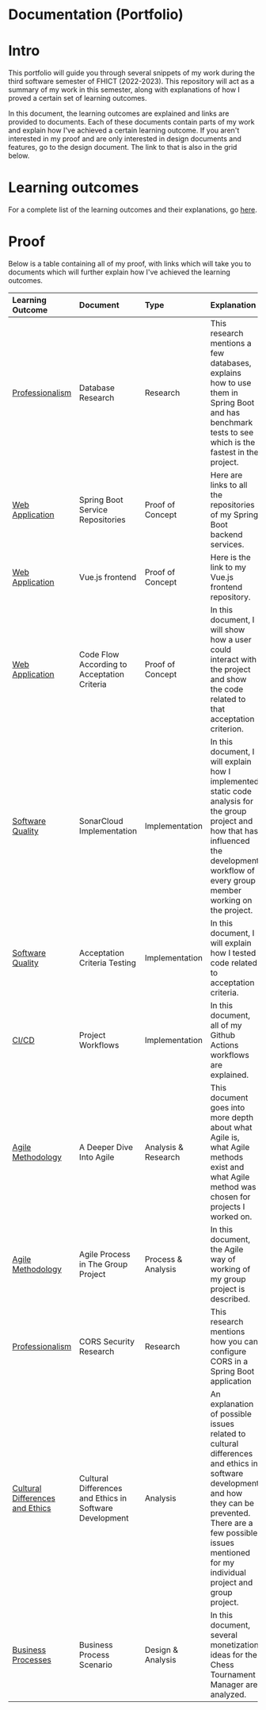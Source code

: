 # Documentation (Portfolio)

# Intro

This portfolio will guide you through several snippets of my work during the third software semester of FHICT (2022-2023). This repository will act as a summary of my work in this semester, along with explanations of how I proved a certain set of learning outcomes.

In this document, the learning outcomes are explained and links are provided to documents. Each of these documents contain parts of my work and explain how I've achieved a certain learning outcome. If you aren't interested in my proof and are only interested in design documents and features, go to the design document. The link to that is also in the grid below.

# Learning outcomes

For a complete list of the learning outcomes and their explanations, go [here](/Resources/Learning%20Outcomes.md).

# Proof

Below is a table containing all of my proof, with links which will take you to documents which will further explain how I've achieved the learning outcomes.

| Learning Outcome | Document | Type | Explanation |  Link |
|:-----------------|:---------|:-----|:------------|:-----:|
| [Professionalism](/Resources/Learning%20Outcomes.md#Professionalism) | Database Research | Research | This research mentions a few databases, explains how to use them in Spring Boot and has benchmark tests to see which is the fastest in the project. | [🔗](/Research/Database%20Research.md) |
| [Web Application](/Resources/Learning%20Outcomes.md#Web%20Application) | Spring Boot Service Repositories | Proof of Concept | Here are links to all the repositories of my Spring Boot backend services. | [tournament](https://github.com/ChessTournamentManager/tournament-svc) [player](https://github.com/ChessTournamentManager/player-svc) [rank](https://github.com/ChessTournamentManager/rank-svc) [match](https://github.com/ChessTournamentManager/match-svc) |
| [Web Application](/Resources/Learning%20Outcomes.md#Web%20Application) | Vue.js frontend | Proof of Concept | Here is the link to my Vue.js frontend repository. | [🔗](https://github.com/ChessTournamentManager/frontend) |uirements%20and%20Design) | Project Design | Design | In this document, I explain what my overall ideas were for the Chess Tournament Manager. Then I will go in more depth by comparing competitive projects to my ideas, show what the user stories are and show my architecture design. | [🔗](/Proof/Requirements%20and%20Design/Project%20Design.md) |
| [Web Application](/Resources/Learning%20Outcomes.md#Web%20Application) | Code Flow According to Acceptation Criteria | Proof of Concept | In this document, I will show how a user could interact with the project and show the code related to that acceptation criterion. | [🔗](/Proof/Web%20Application/Code%20Flow%20According%20to%20Acceptation%20Criteria.md) |
| [Software Quality](/Resources/Learning%20Outcomes.md#Software%20Quality) | SonarCloud Implementation | Implementation | In this document, I will explain how I implemented static code analysis for the group project and how that has influenced the development workflow of every group member working on the project. | [🔗](/Proof/Software%20Quality/SonarCloud%20Implementation.md) |
| [Software Quality]() | Acceptation Criteria Testing | Implementation | In this document, I will explain how I tested code related to acceptation criteria. | [🔗](/Proof/Software%20Quality/Acceptation%20Criteria%20Tests.md) |
| [CI/CD](/Resources/Learning%20Outcomes.md#CI%20and%20CD) | Project Workflows | Implementation | In this document, all of my Github Actions workflows are explained. | [🔗](/Proof/CI%20and%20CD/Project%20Workflows.md) |
| [Agile Methodology](/Resources/Learning%20Outcomes.md#Agile%20Methodology) | A Deeper Dive Into Agile | Analysis & Research | This document goes into more depth about what Agile is, what Agile methods exist and what Agile method was chosen for projects I worked on. | [🔗](/Proof/Agile%20Methodology/A%20Deeper%20Dive%20Into%20Agile.md) |
| [Agile Methodology](/Resources/Learning%20Outcomes.md#Agile%20Methodology) | Agile Process in The Group Project | Process & Analysis | In this document, the Agile way of working of my group project is described. | [🔗](/Proof/Agile%20Methodology/Agile%20Process%20in%20The%20Group%20Project.md) |
| [Professionalism](/Resources/Learning%20Outcomes.md#Professionalism) | CORS Security Research | Research | This research mentions how you can configure CORS in a Spring Boot application | [🔗](/Research/CORS%20In%20Spring%20Boot.md) |
| [Cultural Differences and Ethics](/Resources/Learning%20Outcomes.md#Cultural%20Differences%20and%20Ethics) | Cultural Differences and Ethics in Software Development | Analysis | An explanation of possible issues related to cultural differences and ethics in software development and how they can be prevented. There are a few possible issues mentioned for my individual project and group project. | [🔗](/Proof/Cultural%20Differences%20and%20Ethics/Cultural%20Differences%20and%20Ethics%20in%20Software%20Development.md) |
| [Business Processes](/Resources/Learning%20Outcomes.md#Business%20Processes) | Business Process Scenario | Design & Analysis | In this document, several monetization ideas for the Chess Tournament Manager are analyzed. | [🔗](/Proof/Business%20Processes/Business%20Process%20Scenario.md) |